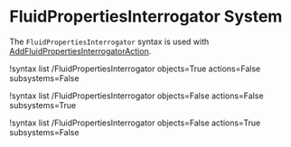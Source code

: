 # FluidPropertiesInterrogator System

The `FluidPropertiesInterrogator` syntax is used with
[AddFluidPropertiesInterrogatorAction](/AddFluidPropertiesInterrogatorAction.md).

!syntax list /FluidPropertiesInterrogator objects=True actions=False subsystems=False

!syntax list /FluidPropertiesInterrogator objects=False actions=False subsystems=True

!syntax list /FluidPropertiesInterrogator objects=False actions=True subsystems=False
